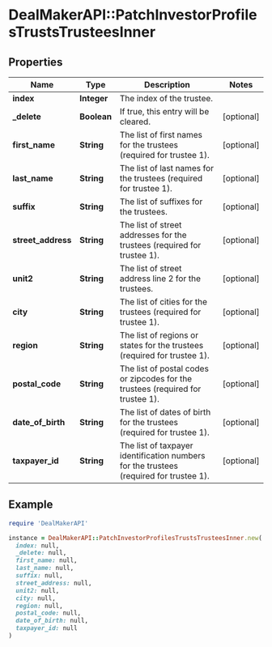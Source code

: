 # DealMakerAPI::PatchInvestorProfilesTrustsTrusteesInner

## Properties

| Name | Type | Description | Notes |
| ---- | ---- | ----------- | ----- |
| **index** | **Integer** | The index of the trustee. |  |
| **_delete** | **Boolean** | If true, this entry will be cleared. | [optional] |
| **first_name** | **String** | The list of first names for the trustees (required for trustee 1). | [optional] |
| **last_name** | **String** | The list of last names for the trustees (required for trustee 1). | [optional] |
| **suffix** | **String** | The list of suffixes for the trustees. | [optional] |
| **street_address** | **String** | The list of street addresses for the trustees (required for trustee 1). | [optional] |
| **unit2** | **String** | The list of street address line 2 for the trustees. | [optional] |
| **city** | **String** | The list of cities for the trustees (required for trustee 1). | [optional] |
| **region** | **String** | The list of regions or states for the trustees (required for trustee 1). | [optional] |
| **postal_code** | **String** | The list of postal codes or zipcodes for the trustees (required for trustee 1). | [optional] |
| **date_of_birth** | **String** | The list of dates of birth for the trustees (required for trustee 1). | [optional] |
| **taxpayer_id** | **String** | The list of taxpayer identification numbers for the trustees (required for trustee 1). | [optional] |

## Example

```ruby
require 'DealMakerAPI'

instance = DealMakerAPI::PatchInvestorProfilesTrustsTrusteesInner.new(
  index: null,
  _delete: null,
  first_name: null,
  last_name: null,
  suffix: null,
  street_address: null,
  unit2: null,
  city: null,
  region: null,
  postal_code: null,
  date_of_birth: null,
  taxpayer_id: null
)
```


